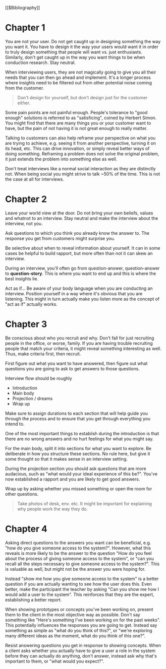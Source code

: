 [[$Bibliography]]

# Chapter 1

You are not your user. Do not get caught up in designing something the way you want it. You have to design it the way your users would want it in order to truly design something that people will want vs. just enthusiasts. Similarly, don't get caught up in the way you want things to be when conduction research. Stay neutral.

When interviewing users, they are not magically going to give you all their needs that you can then go ahead and implement. It's a longer process where insights need to be filtered out from other potential noise coming from the customer.

> Don't design for yourself, but don't design just for the customer either.

Some pain points are not painful enough. People's tolerance to "good enough" solutions is referred to as "satisficing", coined by Herbert Simon. You might find that there are many things you or your customer want to have, but the pain of not having it is not great enough to really matter.

Talking to customers can also help reframe your perspective on what you are trying to achieve, e.g. seeing it from another perspective, turning it on its head, etc. This can drive innovation, or simply reveal better ways of doing something. Reframing a problem does not solve the original problem, it just extends the problem into something else as well.

Don't treat interviews like a normal social interaction as they are distinctly not. When being social you might strive to talk ~50% of the time. This is not the case at all for interviews.

# Chapter 2

Leave your world view at the door. Do not bring your own beliefs, values and whatnot to an interview. Stay neutral and make the interview about the interview, not you.

Ask questions to which you think you already know the answer to. The response you get from customers might surprise you.

Be selective about when to reveal information about yourself. It can in some cases be helpful to build rapport, but more often than not it can skew an interview.

During an interview, you'll often go from question-answer, question-answer to **question-story**. This is where you want to end up and this is where the best insights lie.

Act as if... Be aware of your body language when you are conducting an interview. Position yourself in a way where it's obvious that you are listening. This might in turn actually make you listen more as the concept of "act as if" actually works.

# Chapter 3

Be conscious about who you recruit and why. Don't fall for just recruiting people in the office, or worse, family. If you are having trouble recruiting people that match your criteria, it might reveal something interesting as well. Thus, make criteria first, then recruit.

First figure out what you want to have answered, then figure out what questions you are going to ask to get answers to those questions.

Interview flow should be roughly
- Introduction
- Main body
- Projection / dreams
- Wrap up

Make sure to assign durations to each section that will help guide you through the process and to ensure that you get through everything you intend to.

One of the most important things to establish during the introduction is that there are no wrong answers and no hurt feelings for what you might say.

For the main body, split it into sections for what you want to explore. Be deliberate in how you structure these sections. No rule here, but give it some thought so that it makes sense in an interview setting.

During the projection section you should ask questions that are more audacious, such as "what would your ideal experience of this be?". You've now established a rapport and you are likely to get good answers.

Wrap up by asking whether you missed something or open the room for other questions.

> Take photos of desk, env. etc. It might be important for explaining why people work the way they do.

# Chapter 4

Asking direct questions to the answers you want can be beneficial, e.g. "how do you give someone access to the system?". However, what this reveals is more likely to be the answer to the question "How do you feel about the process of giving someone access to the system", or "can you recall all the steps necessary to give someone access to the system?". This is valuable as well, but might not be the answer you were hoping for.

Instead "show me how you give someone access to the system" is a better question if you are actually wanting to see how the user does this. Even better, make the participant the teacher by asking "Can you show me how I would add a user to the system". This reinforces that they are the expert, establishing a better report.

When showing prototypes or concepts you've been working on, present them to the client in the most objective way as possible. Don't say something like "Here's something I've been working on for the past weeks". This potentially influences the responses you are going to get. Instead say something as simple as "what do you think of this?", or "we're exploring many different ideas as the moment, what do you think of this one?".

Resist answering questions you get in response to showing concepts. When a client asks whether you actually have to give a user a role in the system before they can actually do anything, don't answer, instead ask why that's important to them, or "what would you expect?".




